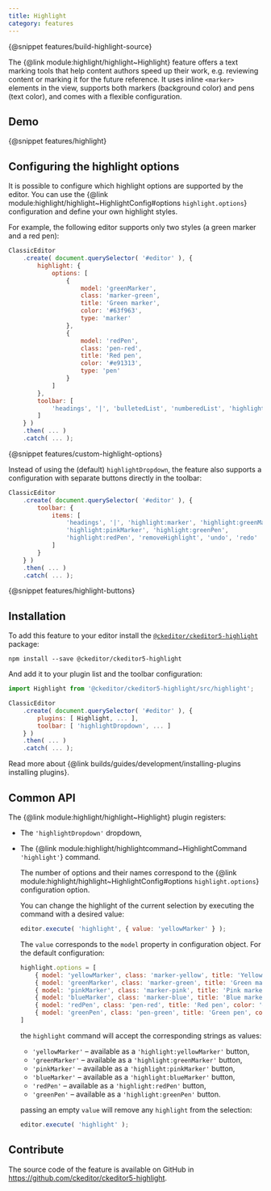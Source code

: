 ```yaml
---
title: Highlight
category: features
---
```


{@snippet features/build-highlight-source}

The {@link module:highlight/highlight~Highlight} feature offers a text marking tools that help content authors speed up their work, e.g. reviewing content or marking it for the future reference. It uses inline `<marker>` elements in the view, supports both markers (background color) and pens (text color), and comes with a flexible configuration.

## Demo

{@snippet features/highlight}

## Configuring the highlight options

It is possible to configure which highlight options are supported by the editor.
You can use the {@link module:highlight/highlight~HighlightConfig#options `highlight.options`} configuration and define your own highlight styles.

For example, the following editor supports only two styles (a green marker and a red pen):

```js
ClassicEditor
	.create( document.querySelector( '#editor' ), {
		highlight: {
			options: [
				{
					model: 'greenMarker',
					class: 'marker-green',
					title: 'Green marker',
					color: '#63f963',
					type: 'marker'
				},
				{
					model: 'redPen',
					class: 'pen-red',
					title: 'Red pen',
					color: '#e91313',
					type: 'pen'
				}
			]
		},
		toolbar: [
			'headings', '|', 'bulletedList', 'numberedList', 'highlightDropdown', 'undo', 'redo'
		]
	} )
	.then( ... )
	.catch( ... );
```

{@snippet features/custom-highlight-options}

Instead of using the (default) `highlightDropdown`, the feature also supports a configuration with separate buttons directly in the toolbar:

```js
ClassicEditor
	.create( document.querySelector( '#editor' ), {
		toolbar: {
			items: [
				'headings', '|', 'highlight:marker', 'highlight:greenMarker',
				'highlight:pinkMarker', 'highlight:greenPen',
				'highlight:redPen', 'removeHighlight', 'undo', 'redo'
			]
		}
	} )
	.then( ... )
	.catch( ... );
```

{@snippet features/highlight-buttons}

## Installation

To add this feature to your editor install the [`@ckeditor/ckeditor5-highlight`](https://www.npmjs.com/package/@ckeditor/ckeditor5-highlight) package:

```
npm install --save @ckeditor/ckeditor5-highlight
```

And add it to your plugin list and the toolbar configuration:

```js
import Highlight from '@ckeditor/ckeditor5-highlight/src/highlight';

ClassicEditor
	.create( document.querySelector( '#editor' ), {
		plugins: [ Highlight, ... ],
		toolbar: [ 'highlightDropdown', ... ]
	} )
	.then( ... )
	.catch( ... );
```

<info-box info>
	Read more about {@link builds/guides/development/installing-plugins installing plugins}.
</info-box>

## Common API

The {@link module:highlight/highlight~Highlight} plugin registers:

* The `'highlightDropdown'` dropdown,
* The {@link module:highlight/highlightcommand~HighlightCommand `'highlight'`} command.

	The number of options and their names correspond to the {@link module:highlight/highlight~HighlightConfig#options `highlight.options`} configuration option.

	You can change the highlight of the current selection by executing the command with a desired value:

	```js
	editor.execute( 'highlight', { value: 'yellowMarker' } );
	```

	The `value` corresponds to the `model` property in configuration object. For the default configuration:
	```js
	highlight.options = [
		{ model: 'yellowMarker', class: 'marker-yellow', title: 'Yellow Marker', color: '#fdfd77', type: 'marker' },
		{ model: 'greenMarker', class: 'marker-green', title: 'Green marker', color: '#63f963', type: 'marker' },
		{ model: 'pinkMarker', class: 'marker-pink', title: 'Pink marker', color: '#fc7999', type: 'marker' },
		{ model: 'blueMarker', class: 'marker-blue', title: 'Blue marker', color: '#72cdfd', type: 'marker' },
		{ model: 'redPen', class: 'pen-red', title: 'Red pen', color: '#e91313', type: 'pen' },
		{ model: 'greenPen', class: 'pen-green', title: 'Green pen', color: '#118800', type: 'pen' }
	]
	```

	the `highlight` command will accept the corresponding strings as values:
	- `'yellowMarker'` – available as a `'highlight:yellowMarker'` button,
	- `'greenMarker'` – available as a `'highlight:greenMarker'` button,
	- `'pinkMarker'` – available as a `'highlight:pinkMarker'` button,
	- `'blueMarker'` – available as a `'highlight:blueMarker'` button,
	- `'redPen'` – available as a `'highlight:redPen'` button,
	- `'greenPen'` – available as a `'highlight:greenPen'` button.

	passing an empty `value` will remove any `highlight` from the selection:

	```js
	editor.execute( 'highlight' );
	```

## Contribute

The source code of the feature is available on GitHub in https://github.com/ckeditor/ckeditor5-highlight.
